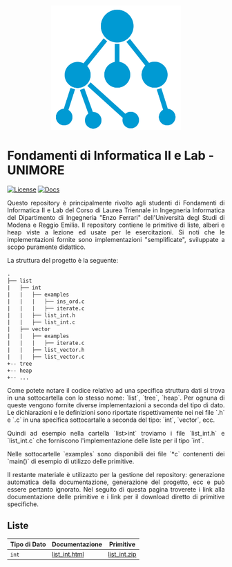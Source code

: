 <p align="center">
  <img width="300" src="doc/logo/logo_big.png">
</p>

# Fondamenti di Informatica II e Lab - UNIMORE
[![License](https://img.shields.io/github/license/prittt/Fondamenti-II)](https://github.com/prittt/Fondamenti-II/blob/master/LICENSE)
[![Docs](https://readthedocs.org/projects/pip/badge/?version=latest&style=flat)](https://prittt.github.io/Fondamenti-II/)

<p align="justify">
Questo repository è principalmente rivolto agli studenti di Fondamenti di Informatica II e Lab del Corso di Laurea Triennale in Ingegneria Informatica del Dipartimento di Ingegneria "Enzo Ferrari" dell'Università degl Studi di Modena e Reggio Emilia. Il repository contiene le primitive di liste, alberi e heap viste a lezione ed usate per le esercitazioni. Si noti che le implementazioni fornite sono implementazioni "semplificate", sviluppate a scopo puramente didattico. 
</p>

<p align="justify">
La struttura del progetto è la seguente: 
</p>

```
.
├── list
|   ├── int
|   |   ├── examples
|   |   |   ├── ins_ord.c
|   |   |   ├── iterate.c
|   |   ├── list_int.h
|   |   ├── list_int.c
|   ├── vector
|   |   ├── examples
|   |   |   ├── iterate.c
|   |   ├── list_vector.h
|   |   ├── list_vector.c
+-- tree
+-- heap
+-- ...

```

<p align="justify" markdown="1">
Come potete notare il codice relativo ad una specifica struttura dati si trova in una sottocartella con lo stesso nome: `list`, `tree`, `heap`. Per ognuna di queste vengono fornite diverse implementazioni a seconda del tipo di dato. Le dichiarazioni e le definizioni sono riportate rispettivamente nei nei file `.h` e `.c` in una specifica sottocartalle a seconda del tipo: `int`, `vector`, ecc.  
</p>

<p align="justify" markdown="1">
Quindi ad esempio nella cartella `list>int` troviamo i file `list_int.h` e `list_int.c` che forniscono l'implementazione delle liste per il tipo `int`. 
</p>

<p align="justify" markdown="1">
Nelle sottocartelle `examples` sono disponibili dei file `*c` contenenti dei `main()` di esempio di utilizzo delle primitive.
</p>

<p align="justify" markdown="1">
Il restante materiale è utilizazto per la gestione del repository: generazione automatica della documentazione, generazione del progetto, ecc e può essere pertanto ignorato. Nel seguito di questa pagina troverete i link alla documentazione delle primitive e i link per il download diretto di primitive specifiche. 
</p>

## Liste

| Tipo di Dato | Documentazione | Primitive |
|--------------|----------------| ----------|
| `int`        | <a href="">list_int.html</a> | <a href="">list_int.zip</a> |